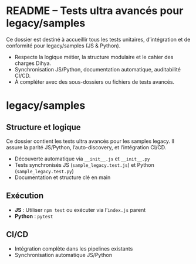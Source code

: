 # README – Tests ultra avancés pour legacy/samples

Ce dossier est destiné à accueillir tous les tests unitaires, d’intégration et de conformité pour legacy/samples (JS & Python).

- Respecte la logique métier, la structure modulaire et le cahier des charges Dihya.
- Synchronisation JS/Python, documentation automatique, auditabilité CI/CD.
- À compléter avec des sous-dossiers ou fichiers de tests avancés.

# legacy/samples

## Structure et logique
Ce dossier contient les tests ultra avancés pour les samples legacy. Il assure la parité JS/Python, l’auto-discovery, et l’intégration CI/CD.

- Découverte automatique via `__init__.js` et `__init__.py`
- Tests synchronisés JS (`sample_legacy.test.js`) et Python (`sample_legacy.test.py`)
- Documentation et structure clé en main

## Exécution
- **JS** : Utiliser `npm test` ou exécuter via l’`index.js` parent
- **Python** : `pytest`

## CI/CD
- Intégration complète dans les pipelines existants
- Synchronisation automatique JS/Python
